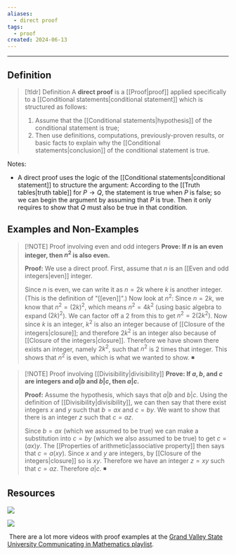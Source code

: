 ```yaml
---
aliases:
  - direct proof
tags:
  - proof
created: 2024-06-13
---
```


---
## Definition 

> [!tldr] Definition
> A **direct proof** is a [[Proof|proof]] applied specifically to a [[Conditional statements|conditional statement]] which is structured as follows: 
> 1. Assume that the [[Conditional statements|hypothesis]] of the conditional statement is true; 
> 2. Then use definitions, computations, previously-proven results, or basic facts to explain why the [[Conditional statements|conclusion]] of the conditional statement is true. 

Notes: 
- A direct proof uses the logic of the [[Conditional statements|conditional statement]] to structure the argument: According to the [[Truth tables|truth table]] for $P \rightarrow Q$, the statement is true when $P$ is false; so we can begin the argument by assuming that $P$ is true. Then it only requires to show that $Q$ must also be true in that condition. 

## Examples and Non-Examples


> [!NOTE] Proof involving even and odd integers
> **Prove: If $n$ is an even integer, then $n^2$ is also even.** 
> 
> **Proof:** We use a direct proof. First, assume that $n$ is an [[Even and odd integers|even]] integer. 
> 
> Since $n$ is even, we can write it as $n = 2k$ where $k$ is another integer. (This is the definition of "[[even]]".) Now look at $n^2$: Since $n = 2k$, we know that $n^2 = (2k)^2$, which means $n^2 = 4k^2$ (using basic algebra to expand $(2k)^2$). We can factor off a $2$ from this to get $n^2 = 2(2k^2)$. Now since $k$ is an integer, $k^2$ is also an integer because of [[Closure of the integers|closure]]; and therefore $2k^2$ is an integer also because of [[Closure of the integers|closure]]. Therefore we have shown there exists an integer, namely $2k^2$, such that $n^2$ is 2 times that integer. This shows that $n^2$ is even, which is what we wanted to show. ◾


> [!NOTE] Proof involving [[Divisibility|divisibility]]
> **Prove: If $a,b,$ and $c$ are integers and $a|b$ and $b|c$, then $a|c$.** 
> 
> **Proof:** Assume the hypothesis, which says that $a|b$ and $b|c$. Using the definition of [[Divisibility|divisibility]], we can then say that there exist integers $x$ and $y$ such that $b = ax$ and $c = by$. We want to show that there is an integer $z$ such that $c = az$.
> 
> Since $b = ax$ (which we assumed to be true) we can make a substitution into $c = by$ (which we also assumed to be true) to get $c = (ax)y$. The [[Properties of arithmetic|associative property]] then says that $c = a(xy)$. Since $x$ and $y$ are integers, by [[Closure of the integers|closure]] so is $xy$. Therefore we have an integer $z = xy$ such that $c = az$. Therefore $a|c$. ◾

 
## Resources 

![](https://www.youtube.com/watch?v=H8LLINU6ebY)

![](https://www.youtube.com/watch?v=1tCOucLfdh0)

![]()
There are a lot more videos with proof examples at the [Grand Valley State University Communicating in Mathematics playlist](https://www.youtube.com/playlist?list=PL2419488168AE7001). 



